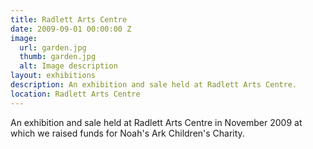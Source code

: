```yaml
---
title: Radlett Arts Centre
date: 2009-09-01 00:00:00 Z
image:
  url: garden.jpg
  thumb: garden.jpg
  alt: Image description
layout: exhibitions
description: An exhibition and sale held at Radlett Arts Centre.
location: Radlett Arts Centre
---
```


An exhibition and sale held at Radlett Arts Centre in November 2009 at which we raised funds for Noah's Ark Children's Charity.
